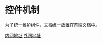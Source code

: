 # 控件机制

为了统一维护组件，文档统一放置在前端文档中。

[内网地址](http://192.168.201.159/f9fedoc/index/#page=epoint_control)
[外网地址](http://fe.epoint.com.cn:8080/f9fedoc/index/#page=epoint_control)